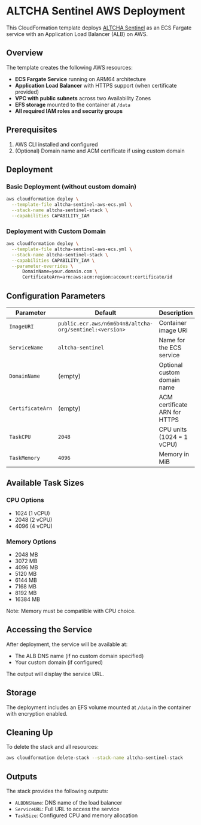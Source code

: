 # ALTCHA Sentinel AWS Deployment

This CloudFormation template deploys [ALTCHA Sentinel](https://altcha.org/) as an ECS Fargate service with an Application Load Balancer (ALB) on AWS.

## Overview

The template creates the following AWS resources:
- **ECS Fargate Service** running on ARM64 architecture
- **Application Load Balancer** with HTTPS support (when certificate provided)
- **VPC with public subnets** across two Availability Zones
- **EFS storage** mounted to the container at `/data`
- **All required IAM roles and security groups**

## Prerequisites

1. AWS CLI installed and configured
2. (Optional) Domain name and ACM certificate if using custom domain

## Deployment

### Basic Deployment (without custom domain)
```bash
aws cloudformation deploy \
  --template-file altcha-sentinel-aws-ecs.yml \
  --stack-name altcha-sentinel-stack \
  --capabilities CAPABILITY_IAM
```

### Deployment with Custom Domain
```bash
aws cloudformation deploy \
  --template-file altcha-sentinel-aws-ecs.yml \
  --stack-name altcha-sentinel-stack \
  --capabilities CAPABILITY_IAM \
  --parameter-overrides \
      DomainName=your.domain.com \
      CertificateArn=arn:aws:acm:region:account:certificate/id
```

## Configuration Parameters

| Parameter | Default | Description |
|-----------|---------|-------------|
| `ImageURI` | `public.ecr.aws/n6m6b4n8/altcha-org/sentinel:<version>` | Container image URI |
| `ServiceName` | `altcha-sentinel` | Name for the ECS service |
| `DomainName` | (empty) | Optional custom domain name |
| `CertificateArn` | (empty) | ACM certificate ARN for HTTPS |
| `TaskCPU` | `2048` | CPU units (1024 = 1 vCPU) |
| `TaskMemory` | `4096` | Memory in MiB |

## Available Task Sizes

### CPU Options
- 1024 (1 vCPU)
- 2048 (2 vCPU)
- 4096 (4 vCPU)

### Memory Options
- 2048 MB
- 3072 MB
- 4096 MB
- 5120 MB
- 6144 MB
- 7168 MB
- 8192 MB
- 16384 MB

Note: Memory must be compatible with CPU choice.

## Accessing the Service

After deployment, the service will be available at:
- The ALB DNS name (if no custom domain specified)
- Your custom domain (if configured)

The output will display the service URL.

## Storage

The deployment includes an EFS volume mounted at `/data` in the container with encryption enabled.

## Cleaning Up

To delete the stack and all resources:
```bash
aws cloudformation delete-stack --stack-name altcha-sentinel-stack
```

## Outputs

The stack provides the following outputs:
- `ALBDNSName`: DNS name of the load balancer
- `ServiceURL`: Full URL to access the service
- `TaskSize`: Configured CPU and memory allocation